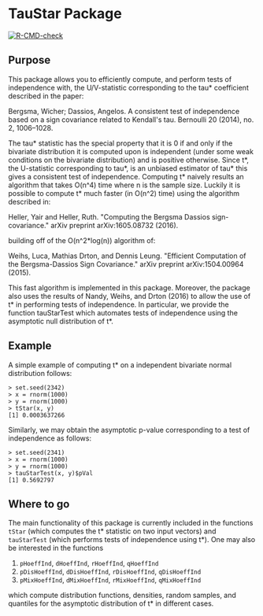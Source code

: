 # TauStar Package

<!-- badges: start -->
[![R-CMD-check](https://github.com/karchjd/TauStar/actions/workflows/R-CMD-check.yaml/badge.svg)](https://github.com/karchjd/TauStar/actions/workflows/R-CMD-check.yaml)
<!-- badges: end -->

## Purpose

This package allows you to efficiently compute, and perform tests of
independence with, the U/V-statistic corresponding to the tau* coefficient
described in the paper:

Bergsma, Wicher; Dassios, Angelos. A consistent test of independence based on a
sign covariance related to Kendall's tau. Bernoulli 20 (2014), no. 2, 1006–1028.

The tau* statistic has the special property that it is 0 if and only if the
bivariate distribution it is computed upon is independent (under some weak
conditions on the bivariate distribution) and is positive otherwise. Since t*, 
the U-statistic corresponding to tau*, is an unbiased estimator of tau* this 
gives a consistent test of independence. Computing t* naively results an 
algorithm that takes O(n^4) time where n is the sample size. Luckily it is 
possible to compute t* much faster (in O(n^2) time) using the algorithm 
described in:

Heller, Yair and Heller, Ruth. "Computing the Bergsma Dassios sign-covariance."
arXiv preprint arXiv:1605.08732 (2016).

building off of the O(n^2*log(n)) algorithm of:

Weihs, Luca, Mathias Drton, and Dennis Leung. "Efficient Computation of the
Bergsma-Dassios Sign Covariance." arXiv preprint arXiv:1504.00964 (2015).

This fast algorithm is implemented in this package. Moreover, the package also
uses the results of Nandy, Weihs, and Drton (2016) to allow the use of t* in
performing tests of independence. In particular, we provide the function
tauStarTest which automates tests of independence using the asymptotic null
distribution of t*.

## Example

A simple example of computing t* on a independent bivariate normal distribution
follows:

```
> set.seed(2342)
> x = rnorm(1000)
> y = rnorm(1000)
> tStar(x, y)
[1] 0.0003637266
```

Similarly, we may obtain the asymptotic p-value corresponding to a test of
independence as follows:

```
> set.seed(2341)
> x = rnorm(1000)
> y = rnorm(1000)
> tauStarTest(x, y)$pVal
[1] 0.5692797
```

## Where to go

The main functionality of this package is currently included in the functions
`tStar` (which computes the t* statistic on two input vectors) and `tauStarTest`
(which performs tests of independence using t*). One may also be interested in
the functions

1. `pHoeffInd`, `dHoeffInd`, `rHoeffInd`, `qHoeffInd`
2. `pDisHoeffInd`, `dDisHoeffInd`, `rDisHoeffInd`, `qDisHoeffInd`
3. `pMixHoeffInd`, `dMixHoeffInd`, `rMixHoeffInd`, `qMixHoeffInd`

which compute distribution functions, densities, random samples, and quantiles
for the asymptotic distribution of t* in different cases.
